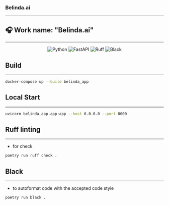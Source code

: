 <h3>Belinda.ai
</h3>
<hr>
<h2>🎧 Work name: "Belinda.ai"</h2>
<hr>


<div align="center">

![Python](https://img.shields.io/badge/-Python_3.10+-ececec?style=for-the-badge&logo=python&logoColor=2c3e50)
![FastAPI](https://img.shields.io/badge/FastAPI-005571?style=for-the-badge&logo=fastapi)
![Ruff](https://img.shields.io/badge/Ruff-ef5552?style=for-the-badge&logo=PyTorchLightning)
![Black](https://img.shields.io/badge/Black-000000?style=for-the-badge)
</div>

## Build
___
```bash
docker-compose up --build belinda_app
```

## Local Start
___
```bash
uvicorn belinda_app.app:app --host 0.0.0.0 --port 8000
```

## Ruff linting
___
- for check
```bash
poetry run ruff check .
```

## Black 
___
- to autoformat code with the accepted code style
```bash
poetry run black .  
```
 